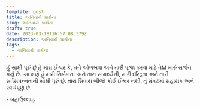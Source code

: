 ```yaml
---
template: post
title: અનિવાર્ય પ્રાર્થના
slug: અનિવાર્ય પ્રાર્થના
draft: true
date: 2023-03-18T16:57:08.379Z
description: અનિવાર્ય પ્રાર્થના
tags:
  - અનિવાર્ય પ્રાર્થના
---
```

હું સાક્ષી પુરું છું હે મારા ઈશ્વર કે, તને ઓળખવા અને તારી પૂજા કરવા માટે તેM મારું સર્જન કર્યું છે. આ ક્ષણે હું મારી નિર્બળતા અને તારા સામર્થ્યની, મારી દરિદ્રતા અને તારી સર્વસંપન્નતાની સાક્ષી પૂરું છું. તારા સિવાય બીજો કોઈ ઈશ્વર નથી. તું સંકટમાં સહાયક અને સ્વયંપૂર્ણ છે. 


\- બહાઉલ્લાહ